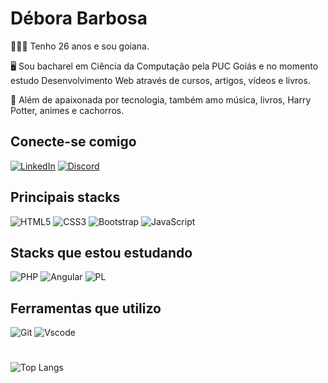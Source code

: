 # Débora Barbosa

👩🏻‍💻 Tenho 26 anos e sou goiana.

🖥️ Sou bacharel em Ciência da Computação pela PUC Goiás e no momento estudo Desenvolvimento Web através de cursos, artigos, vídeos e livros. 

💌 Além de apaixonada por tecnologia, também amo música, livros, Harry Potter, animes e cachorros.

## Conecte-se comigo
[![LinkedIn](https://img.shields.io/badge/LinkedIn-0077B5?style=for-the-badge&logo=linkedin&logoColor=white)](https://www.linkedin.com/in/debora--barbosa/) [![Discord](https://img.shields.io/badge/Discord-7289DA?style=for-the-badge&logo=discord&logoColor=white)](https://https://discord.com/channels/@debsbarbosa/)

## Principais stacks
![HTML5](https://img.shields.io/badge/HTML5-E34F26?style=for-the-badge&logo=html5&logoColor=white) ![CSS3](https://img.shields.io/badge/CSS3-1572B6?style=for-the-badge&logo=css3&logoColor=white) ![Bootstrap](https://img.shields.io/badge/-boostrap-0D1117?style=for-the-badge&logo=bootstrap&labelColor=0D1117) ![JavaScript](https://img.shields.io/badge/JavaScript-F7DF1E?style=for-the-badge&logo=javascript&logoColor=black)

## Stacks que estou estudando
![PHP](https://img.shields.io/badge/PHP-777BB4?style=for-the-badge&logo=php&logoColor=white) ![Angular](https://img.shields.io/badge/Angular-DD0031?style=for-the-badge&logo=angular&logoColor=white) ![PL](https://img.shields.io/badge/PL%2FSQL-FFFFFF?style=for-the-badge&logo=oracle&logoColor=FF0000&labelColor=FFFFFF&color=FF0000)

## Ferramentas que utilizo
![Git](https://img.shields.io/badge/GIT-E44C30?style=for-the-badge&logo=git&logoColor=white) ![Vscode](https://img.shields.io/badge/Vscode-007ACC?style=for-the-badge&logo=visual-studio-code&logoColor=white)

#

![Top Langs](https://github-readme-stats-git-masterrstaa-rickstaa.vercel.app/api/top-langs/?username=debora-barbosa&layout=compact&theme=yeblu)
